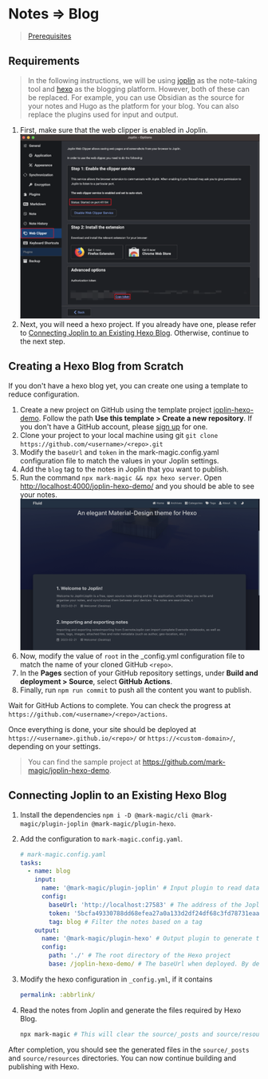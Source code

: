 # Notes => Blog

> [Prerequisites](./book.md#prerequisites)

## Requirements

> In the following instructions, we will be using [joplin](https://joplinapp.org/) as the note-taking tool and [hexo](https://hexo.io/) as the blogging platform. However, both of these can be replaced. For example, you can use Obsidian as the source for your notes and Hugo as the platform for your blog. You can also replace the plugins used for input and output.

1.  First, make sure that the web clipper is enabled in Joplin.
    ![joplin-webclipper](./resources/joplin-webclipper.png)
2.  Next, you will need a hexo project. If you already have one, please refer to [Connecting Joplin to an Existing Hexo Blog](#connecting-joplin-to-an-existing-hexo-blog). Otherwise, continue to the next step.

## Creating a Hexo Blog from Scratch

If you don't have a hexo blog yet, you can create one using a template to reduce configuration.

1.  Create a new project on GitHub using the template project [joplin-hexo-demo](https://github.com/mark-magic/joplin-hexo-demo). Follow the path **Use this template > Create a new repository**. If you don't have a GitHub account, please [sign up](https://github.com/signup) for one.
2.  Clone your project to your local machine using git `git clone https://github.com/<username>/<repo>.git`
3.  Modify the `baseUrl` and `token` in the mark-magic.config.yaml configuration file to match the values in your Joplin settings.
4.  Add the `blog` tag to the notes in Joplin that you want to publish.
5.  Run the command `npx mark-magic && npx hexo server`. Open <http://localhost:4000/joplin-hexo-demo/> and you should be able to see your notes.
    ![joplin-blog-demo](./resources/joplin-blog-demo.png)
6.  Now, modify the value of `root` in the \_config.yml configuration file to match the name of your cloned GitHub `<repo>`.
7.  In the **Pages** section of your GitHub repository settings, under **Build and deployment > Source**, select **GitHub Actions**.
8.  Finally, run `npm run commit` to push all the content you want to publish.

Wait for GitHub Actions to complete. You can check the progress at `https://github.com/<username>/<repo>/actions`.

Once everything is done, your site should be deployed at `https://<username>.github.io/<repo>/` or `https://<custom-domain>/`, depending on your settings.

> You can find the sample project at <https://github.com/mark-magic/joplin-hexo-demo>.

## Connecting Joplin to an Existing Hexo Blog

1.  Install the dependencies `npm i -D @mark-magic/cli @mark-magic/plugin-joplin @mark-magic/plugin-hexo`.

2.  Add the configuration to `mark-magic.config.yaml`.

    ```yaml
    # mark-magic.config.yaml
    tasks:
      - name: blog
        input:
          name: '@mark-magic/plugin-joplin' # Input plugin to read data from Joplin notes
          config:
            baseUrl: 'http://localhost:27583' # The address of the Joplin web clipper service, usually http://localhost:41184. Here, we are using the development address http://localhost:27583 for demonstration purposes.
            token: '5bcfa49330788dd68efea27a0a133d2df24df68c3fd78731eaa9914ef34811a34a782233025ed8a651677ec303de6a04e54b57a27d48898ff043fd812d8e0b31' # The token for the Joplin web clipper service
            tag: blog # Filter the notes based on a tag
        output:
          name: '@mark-magic/plugin-hexo' # Output plugin to generate the files required by Hexo
          config:
            path: './' # The root directory of the Hexo project
            base: /joplin-hexo-demo/ # The baseUrl when deployed. By default, it is deployed at the root path of the domain. It should match the `root` configuration in the hexo _config.yml file.
    ```

3.  Modify the hexo configuration in `_config.yml`, if it contains

    ```yaml
    permalink: :abbrlink/
    ```

4.  Read the notes from Joplin and generate the files required by Hexo Blog.

    ```sh
    npx mark-magic # This will clear the source/_posts and source/resources directories. Make sure to backup any files you need.
    ```

After completion, you should see the generated files in the `source/_posts` and `source/resources` directories. You can now continue building and publishing with Hexo.
